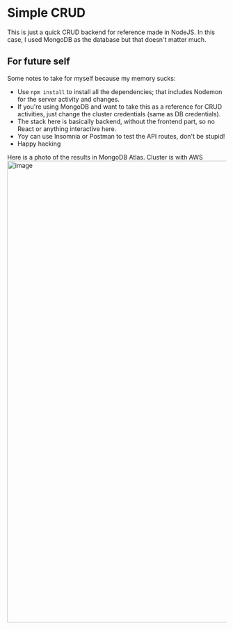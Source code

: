 # Simple CRUD

This is just a quick CRUD backend for reference made in NodeJS. In this case, I used MongoDB as the database but that doesn't matter much.

## For future self

Some notes to take for myself because my memory sucks:
- Use `npm install` to install all the dependencies; that includes Nodemon for the server activity and changes.
- If you're using MongoDB and want to take this as a reference for CRUD activities, just change the cluster credentials (same as DB credentials).
- The stack here is basically backend, without the frontend part, so no React or anything interactive here.
- Yoy can use Insomnia or Postman to test the API routes, don't be stupid!
- Happy hacking

Here is a photo of the results in MongoDB Atlas. Cluster is with AWS
<img width="1919" height="1060" alt="image" src="https://github.com/user-attachments/assets/bb738918-2d48-420f-8a2c-a2542a544be7" />
